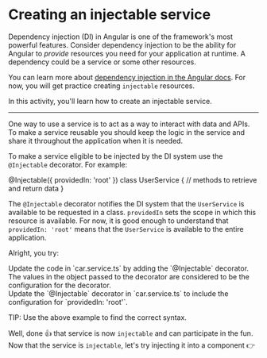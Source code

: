# Creating an injectable service

Dependency injection (DI) in Angular is one of the framework's most powerful features. Consider dependency injection to be the ability for Angular to _provide_ resources you need for your application at runtime. A dependency could be a service or some other resources.

You can learn more about [dependency injection in the Angular docs](guide/di). For now, you will get practice creating `injectable` resources.

In this activity, you'll learn how to create an injectable service.

<hr>

One way to use a service is to act as a way to interact with data and APIs. To make a service reusable you should keep the logic in the service and share it throughout the application when it is needed.

To make a service eligible to be injected by the DI system use the `@Injectable` decorator. For example:

<docs-code language="ts" highlight="[1, 2, 3]">
@Injectable({
    providedIn: 'root'
})
class UserService {
    // methods to retrieve and return data
}
</docs-code>

The `@Injectable` decorator notifies the DI system that the `UserService` is available to be requested in a class. `providedIn` sets the scope in which this resource is available. For now, it is good enough to understand that `providedIn: 'root'` means that the `UserService` is available to the entire application.

Alright, you try:

<docs-workflow>

<docs-step title="Add the `@Injectable` decorator">
Update the code in `car.service.ts` by adding the `@Injectable` decorator.
</docs-step>

<docs-step title="Configure the decorator">
The values in the object passed to the decorator are considered to be the configuration for the decorator.
<br>
Update the `@Injectable` decorator in `car.service.ts` to include the configuration for `providedIn: 'root'`.

TIP: Use the above example to find the correct syntax.

</docs-step>

</docs-workflow>

Well, done 👍 that service is now `injectable` and can participate in the fun. Now that the service is `injectable`, let's try injecting it into a component 👉
